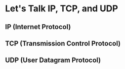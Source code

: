 # Let's Talk IP, TCP, and UDP
## IP (Internet Protocol)

## TCP (Transmission Control Protocol)

## UDP (User Datagram Protocol)
